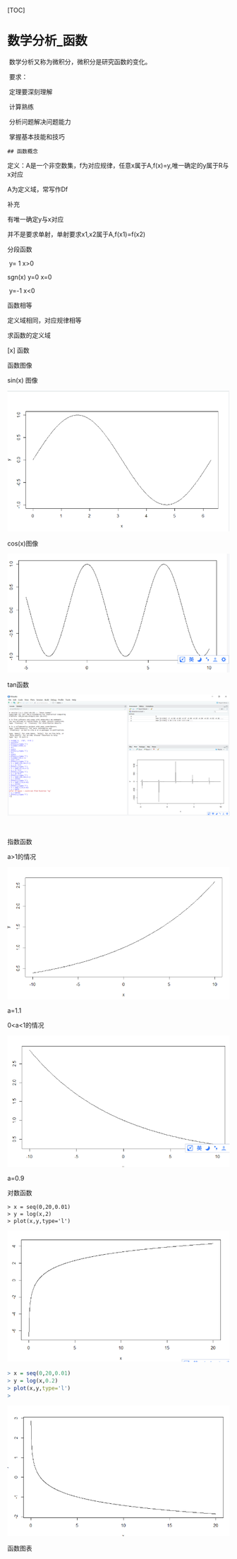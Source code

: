 

[TOC]

# 数学分析_函数

​	数学分析又称为微积分，微积分是研究函数的变化。

​	要求：

​	定理要深刻理解

​	计算熟练

​	分析问题解决问题能力

​	掌握基本技能和技巧

	## 函数概念

定义：A是一个非空数集，f为对应规律，任意x属于A,f(x)=y,唯一确定的y属于R与x对应

A为定义域，常写作Df

补充

有唯一确定y与x对应

并不是要求单射，单射要求x1,x2属于A,f(x1)\=f(x2)

分段函数

​		y= 1 x>0

sgn(x)      y=0 x=0

​		 y=-1 x<0



函数相等

定义域相同，对应规律相等



求函数的定义域



[x] 函数



函数图像



sin(x) 图像



![_](../img_src/1-2018-07-07-r-1.png)﻿

cos(x)图像

![_](../img_src/1-2018-07-07-r-4.png)﻿



tan函数

![_](../img_src/1-2018-07-07-r-5.png)

﻿





指数函数

a>1的情况

![_](../img_src/1-2018-07-07-r-2.png)

a=1.1

0<a<1的情况

![_](../img_src/1-2018-07-07-r-3.png)

a=0.9



对数函数

```
> x = seq(0,20,0.01)
> y = log(x,2)
> plot(x,y,type='l')
```



![_](../img_src/1-2018-07-07-r-6.png)﻿

```R
> x = seq(0,20,0.01)
> y = log(x,0.2)
> plot(x,y,type='l')
> 
```

![_](../img_src/1-2018-07-07-r-7.png)﻿





函数图表





 


